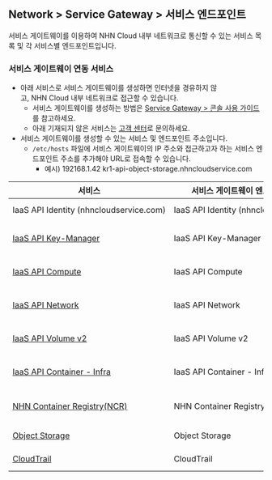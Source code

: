 ## Network > Service Gateway > 서비스 엔드포인트

서비스 게이트웨이를 이용하여 NHN Cloud 내부 네트워크로 통신할 수 있는 서비스 목록 및 각 서비스별 엔드포인트입니다.

### 서비스 게이트웨이 연동 서비스

* 아래 서비스로 서비스 게이트웨이를 생성하면 인터넷을 경유하지 않고, NHN Cloud 내부 네트워크로 접근할 수 있습니다.
    * 서비스 게이트웨이를 생성하는 방법은 [Service Gateway > 콘솔 사용 가이드](https://docs.gncloud.go.kr/ko/Network/Service%20Gateway/ko/console-guide-gov/)를 참고하세요.
    * 아래 기재되지 않은 서비스는 [고객 센터](https://gncloud.go.kr/kr/support/inquiry)로 문의하세요.
* 서비스 게이트웨이를 생성할 수 있는 서비스 및 엔드포인트 주소입니다.
    * `/etc/hosts` 파일에 서비스 게이트웨이의 IP 주소와 접근하고자 하는 서비스 엔드포인트 주소를 추가해야 URL로 접속할 수 있습니다.
        * 예시) 192168.1.42 kr1-api-object-storage.nhncloudservice.com

| 서비스 | 서비스 게이트웨이 엔드포인트 이름 | 엔드포인트 주소 |
| --- | ------------------ | -------- |
| IaaS API Identity (nhncloudservice.com) | IaaS API Identity (nhncloudservice.com) | https://api-identity-infrastructure.nhncloudservice.com |
| [IaaS API Key-Manager](/Network/Load%20Balancer/ko/overview-ngsc) | IaaS API Key-Manager | https://{region code}-api-key-manager-infrastructure.nhncloudservice.com |
| [IaaS API Compute](/Compute/Instance/ko/overview-gov/) | IaaS API Compute | https://{region code}-api-instance-infrastructure.nhncloudservice.com |
| [IaaS API Network](/Network/VPC/ko/overview/) | IaaS API Network | https://{region code}-api-network-infrastructure.nhncloudservice.com |
| [IaaS API Volume v2](/Storage/Block%20Storage/ko/overview/) | IaaS API Volume v2 | https://{region code}-api-block-storage-infrastructure.nhncloudservice.com |
| [IaaS API Container - Infra](/Container/NKS/ko/overview/) | IaaS API Container - Infra | https://{region code}-api-kubernetes-infrastructure.nhncloudservice.com |
| [NHN Container Registry(NCR)](/Container/NCR/ko/overview-ngsc) | NHN Container Registry(NCR) | 사용자 레지스트리 URI<br>https://{region code}-ncr.api.nhncloudservice.com |
| [Object Storage](/Storage/Object%20Storage/ko/api-guide-ngsc/) | Object Storage | https://{region code}-api-object-storage.nhncloudservice.com |
| [CloudTrail](/Governance%20&%20Audit/CloudTrail/ko/api-guide-ngsc/) | CloudTrail | https://cloud-trail.api.nhncloudservice.com |
